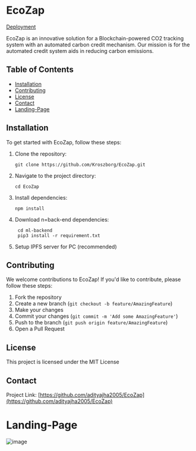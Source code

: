 # EcoZap

[Deployment](https://eco-zap.vercel.app/)

EcoZap is an innovative solution for a Blockchain-powered CO2 tracking system with an automated carbon credit mechanism. Our mission is for the automated credit system aids in reducing carbon emissions.

## Table of Contents

- [Installation](#installation)
- [Contributing](#contributing)
- [License](#license)
- [Contact](#Contact)
- [Landing-Page](#Landing-Page)

## Installation

To get started with EcoZap, follow these steps:

1. Clone the repository:

   ```
   git clone https://github.com/Kroszborg/EcoZap.git
   ```

2. Navigate to the project directory:

   ```
   cd EcoZap
   ```

3. Install dependencies:

   ```
   npm install
   ```

4. Download n=back-end dependencies:

   ```
    cd ml-backend
    pip3 install -r requirement.txt
   ```

5. Setup IPFS server for PC (recommended)

## Contributing

We welcome contributions to EcoZap! If you'd like to contribute, please follow these steps:

1. Fork the repository
2. Create a new branch (`git checkout -b feature/AmazingFeature`)
3. Make your changes
4. Commit your changes (`git commit -m 'Add some AmazingFeature'`)
5. Push to the branch (`git push origin feature/AmazingFeature`)
6. Open a Pull Request


## License

This project is licensed under the MIT License

## Contact

Project Link: [https://github.com/adityajha2005/EcoZap](https://github.com/adityajha2005/EcoZap)

# Landing-Page

![image](https://github.com/user-attachments/assets/3230e31a-f264-492e-84c9-4a0cc952e1df)


